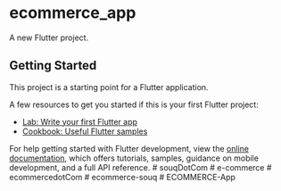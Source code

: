 # ecommerce_app

A new Flutter project.

## Getting Started

This project is a starting point for a Flutter application.

A few resources to get you started if this is your first Flutter project:

- [Lab: Write your first Flutter app](https://docs.flutter.dev/get-started/codelab)
- [Cookbook: Useful Flutter samples](https://docs.flutter.dev/cookbook)

For help getting started with Flutter development, view the
[online documentation](https://docs.flutter.dev/), which offers tutorials,
samples, guidance on mobile development, and a full API reference.
#   s o u q D o t C o m  
 #   e - c o m m e r c e  
 #   e c o m m e r c e d o t C o m  
 #   e c o m m e r c e - s o u q  
 #   E C O M M E R C E - A p p  
 